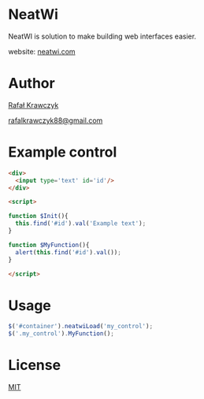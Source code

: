 NeatWi
======

NeatWI is solution to make building web interfaces easier.

website: <a href="http://www.neatwi.com">neatwi.com</a>

Author
======

<a href="http://github.com/rafalkrawczyk">Rafał Krawczyk</a>

<a href="mailto:rafalkrawczyk88@gmail.com">rafalkrawczyk88@gmail.com

Example control
======

  ```html
  <div>
    <input type='text' id='id'/>
  </div>

  <script>

  function $Init(){
    this.find('#id').val('Example text');
  }

  function $MyFunction(){
    alert(this.find('#id').val());
  }

  </script>
  ```
  
Usage
======

  ```js
  $('#container').neatwiLoad('my_control');
  $('.my_control').MyFunction();
  ```
  
License
======

<a href="http://www.opensource.org/licenses/mit-license.php">MIT</a>
